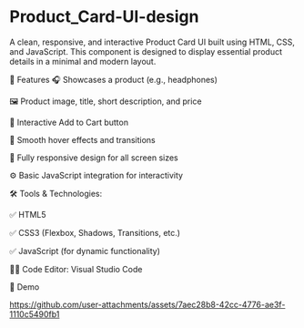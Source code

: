 # Product_Card-UI-design
A clean, responsive, and interactive Product Card UI built using HTML, CSS, and JavaScript. This component is designed to display essential product details in a minimal and modern layout.

🚀 Features
🎧 Showcases a product (e.g., headphones)

🖼️ Product image, title, short description, and price

🛒 Interactive Add to Cart button

💫 Smooth hover effects and transitions

📱 Fully responsive design for all screen sizes

⚙️ Basic JavaScript integration for interactivity

🛠️ Tools & Technologies:

✅ HTML5

✅ CSS3 (Flexbox, Shadows, Transitions, etc.)

✅ JavaScript (for dynamic functionality)

🧑‍💻 Code Editor: Visual Studio Code

📸 Demo

https://github.com/user-attachments/assets/7aec28b8-42cc-4776-ae3f-1110c5490fb1
